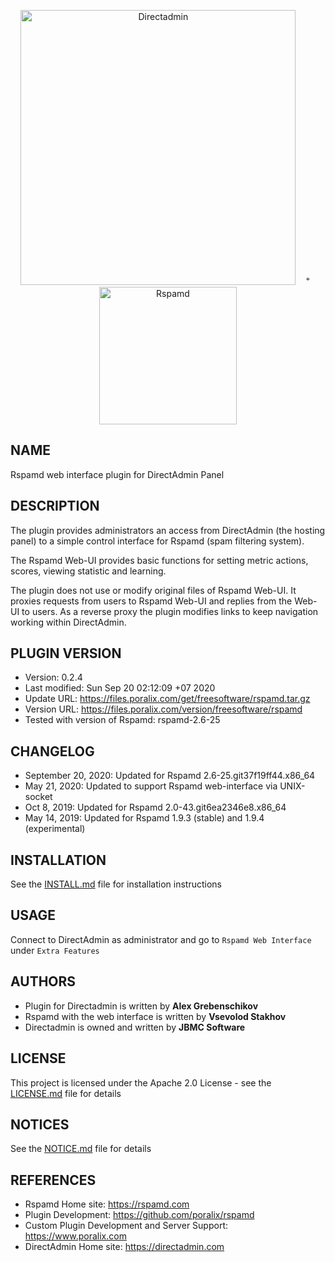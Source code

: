 <p align="center"><a href="https://directadmin.com"><img src="https://directadmin.com/img/logo/logo_directadmin.svg" alt="Directadmin" width="440px"/></a> &nbsp;&nbsp; <sup>+</sup>  &nbsp; <a href="https://rspamd.com"><img src="https://rspamd.com/img/rspamd_logo_black.png" alt="Rspamd" width="220px"/></a></p>

## NAME

Rspamd web interface plugin for DirectAdmin Panel

## DESCRIPTION

The plugin provides administrators an access from DirectAdmin (the hosting panel) to a simple control interface for Rspamd (spam filtering system).

The Rspamd Web-UI provides basic functions for setting metric actions, scores, viewing statistic and learning.

The plugin does not use or modify original files of Rspamd Web-UI. It proxies requests from users to Rspamd Web-UI and replies from the Web-UI to users.
As a reverse proxy the plugin modifies links to keep navigation working within DirectAdmin.

## PLUGIN VERSION

- Version: 0.2.4
- Last modified: Sun Sep 20 02:12:09 +07 2020
- Update URL: https://files.poralix.com/get/freesoftware/rspamd.tar.gz
- Version URL: https://files.poralix.com/version/freesoftware/rspamd
- Tested with version of Rspamd: rspamd-2.6-25

## CHANGELOG

- September 20, 2020: Updated for Rspamd 2.6-25.git37f19ff44.x86_64
- May 21, 2020: Updated to support Rspamd web-interface via UNIX-socket
- Oct 8, 2019: Updated for Rspamd 2.0-43.git6ea2346e8.x86_64
- May 14, 2019: Updated for Rspamd 1.9.3 (stable) and 1.9.4 (experimental)

## INSTALLATION

See the [INSTALL.md](INSTALL.md) file for installation instructions

## USAGE

Connect to DirectAdmin as administrator and go to `Rspamd Web Interface` under `Extra Features`

## AUTHORS

- Plugin for Directadmin is written by **Alex Grebenschikov**
- Rspamd with the web interface is written by **Vsevolod Stakhov**
- Directadmin is owned and written by **JBMC Software**

## LICENSE

This project is licensed under the Apache 2.0 License - see the [LICENSE.md](LICENSE.md) file for details

## NOTICES

See the [NOTICE.md](NOTICE.md) file for details

## REFERENCES

- Rspamd Home site: <https://rspamd.com>
- Plugin Development: <https://github.com/poralix/rspamd>
- Custom Plugin Development and Server Support: <https://www.poralix.com>
- DirectAdmin Home site: <https://directadmin.com>
